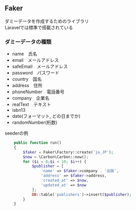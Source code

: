 ## Faker

ダミーデータを作成するためのライブラリ  
Laravelでは標準で搭載されている

### ダミーデータの種類
- name　氏名
- email　メールアドレス
- safeEmail　メールアドレス
- password　パスワード
- country　国名
- address　住所
- phoneNumber　電話番号
- company　企業名
- realText　テキスト
- isbn13
- date(フォーマット, どの日までか)
- randomNumber(桁数)

seederの例
```php
    public function run()
    {
        $faker = Faker\Factory::create('ja_JP');
        $now = \Carbon\Carbon::now();
        for ($i = 0;$i < 10; $i++) {
            $publisher = [
                'name' => $faker->company . '出版',
                'address' => $faker->address,
                'created_at' => $now,
                'updated_at' => $now
            ];
            DB::table('publishers')->insert($publisher);
        }
    }

```
